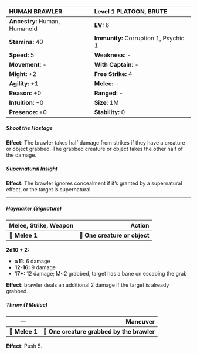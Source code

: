 | **HUMAN BRAWLER**                        | Level 1 PLATOON, BRUTE                   |
|:-----------------------------------------|:-----------------------------------------|
| **Ancestry:** Human, Humanoid            | **EV:** 6                                |
| **Stamina:** 40                          | **Immunity:** Corruption 1, Psychic 1    |
| **Speed:** 5                             | **Weakness:** -                          |
| **Movement:** -                          | **With Captain:** -                      |
| **Might:** +2                            | **Free Strike:** 4                       |
| **Agility:** +1                          | **Melee:** -                             |
| **Reason:** +0                           | **Ranged:** -                            |
| **Intuition:** +0                        | **Size:** 1M                             |
| **Presence:** +0                         | **Stability:** 0                         |

##### Shoot the Hostage

**Effect:** The brawler takes half damage from strikes if they have a creature or object grabbed. The grabbed creature or object takes the other half of the damage.

##### Supernatural Insight

**Effect:** The brawler ignores concealment if it’s granted by a supernatural effect, or the target is supernatural.

---

##### **Haymaker (Signature)**

| **Melee, Strike, Weapon** |                    **Action** |
| ------------------------- | -----------------------------:|
| **📏 Melee 1**            | **🎯 One creature or object** |

**2d10 + 2:**
- **≤11:** 6 damage
- **12-16:** 9 damage
- **17+:** 12 damage; M<2 grabbed, target has a bane on escaping the grab

**Effect:** brawler deals an additional 2 damage if the target is already grabbed.

##### **Throw (1 Malice)**

| **—**          |                               **Maneuver** |
| -------------- | ------------------------------------------:|
| **📏 Melee 1** | **🎯 One creature grabbed by the brawler** |

**Effect:** Push 5.
